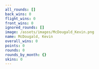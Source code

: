```yaml
---
all_rounds: []
back_wins: 0
flight_wins: 0
front_wins: 0
ignored_rounds: []
image: /assets/images/McDougald_Kevin.png
name: McDougald, Kevin
overall_wins: 0
points: 0
rounds: 0
rounds_by_month: {}
skins: 0
---
```

